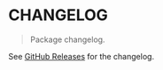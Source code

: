 # CHANGELOG

> Package changelog.

See [GitHub Releases](https://github.com/stdlib-js/stats-base-dists-bernoulli-variance/releases) for the changelog.